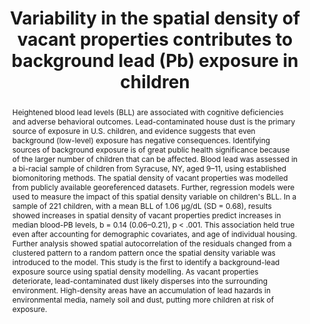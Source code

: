 ---
abstract: Heightened blood lead levels (BLL) are associated with cognitive deficiencies and adverse behavioral outcomes. Lead-contaminated house dust is the primary source of exposure in U.S. children, and evidence suggests that even background (low-level) exposure has negative consequences. Identifying sources of background exposure is of great public health significance because of the larger number of children that can be affected. Blood lead was assessed in a bi-racial sample of children from Syracuse, NY, aged 9–11, using established biomonitoring methods. The spatial density of vacant properties was modelled from publicly available georeferenced datasets. Further, regression models were used to measure the impact of this spatial density variable on children's BLL. In a sample of 221 children, with a mean BLL of 1.06 µg/dL (SD = 0.68), results showed increases in spatial density of vacant properties predict increases in median blood-PB levels, b = 0.14 (0.06–0.21), p < .001. This association held true even after accounting for demographic covariates, and age of individual housing. Further analysis showed spatial autocorrelation of the residuals changed from a clustered pattern to a random pattern once the spatial density variable was introduced to the model. This study is the first to identify a background-lead exposure source using spatial density modelling. As vacant properties deteriorate, lead-contaminated dust likely disperses into the surrounding environment. High-density areas have an accumulation of lead hazards in environmental media, namely soil and dust, putting more children at risk of exposure. 
authors:
date:
doi: "https://doi.org/10.1016/j.envres.2018.12.069"
featured: false
image:
  caption: 
  focal_point: ""
  preview_only: false
projects: []
publication: '*Environmental Research, 170*'
publication_short: ""
publication_types:
- "2"
publishDate: "2019-03-01T00:00:00Z"
slides:
summary: Spatial patterns of vacant properties contribute to low-level lead exposure in children.
tags:
title: Variability in the spatial density of vacant properties contributes to background lead (Pb) exposure in children
url_code: ""
url_dataset: ""
url_pdf: "files/papers/2019-vacants-and-pb.pdf"
url_poster: ""
url_project: ""
url_slides: ""
url_source: ""
url_video: ""
---